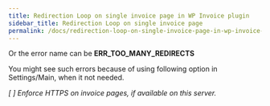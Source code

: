 ```yaml
---
title: Redirection Loop on single invoice page in WP Invoice plugin
sidebar_title: Redirection Loop on single invoice page
permalink: /docs/redirection-loop-on-single-invoice-page-in-wp-invoice-plugin/
---
```


Or the error name can be **ERR_TOO_MANY_REDIRECTS**

You might see such errors because of using following option in Settings/Main, when it not needed.

 _[ ]_ _Enforce HTTPS on invoice pages, if available on this server._